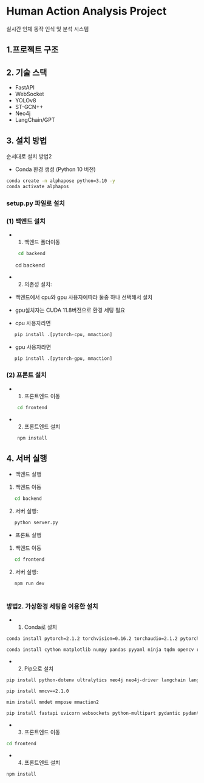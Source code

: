 # Human Action Analysis Project

실시간 인체 동작 인식 및 분석 시스템

## 1.프로젝트 구조

## 2. 기술 스택
- FastAPI
- WebSocket
- YOLOv8
- ST-GCN++
- Neo4j
- LangChain/GPT

## 3. 설치 방법
순서대로 설치 방법2

- Conda 환경 생성 (Python 10 버전)
```bash
conda create -n alphapose python=3.10 -y
conda activate alphapos
```

### setup.py 파일로 설치
### (1) 백엔드 설치
- 1) 백엔드 폴더이동
   ```bash
    cd backend
   ```
   cd backend

- 2) 의존성 설치:

- 백엔드에서 cpu와 gpu 사용자에따라 둘중 하나 선택해서 설치
- gpu설치자는 CUDA 11.8버전으로 환경 세팅 필요

 - cpu 사용자라면 
```bash
   pip install .[pytorch-cpu, mmaction]
```
 - gpu 사용자라면
```bash
   pip install .[pytorch-gpu, mmaction]
```

### (2) 프론트 설치
- 1) 프론트엔드 이동
```bash
    cd frontend
```
- 2) 프론트엔드 설치
```bash
    npm install
```

## 4. 서버 실행
- 백엔드 실행

1) 백엔드 이동 
```bash
   cd backend
```
2) 서버 실행:
```bash
   python server.py
```

- 프론트 실행
1) 백엔드 이동 
```bash
   cd frontend
```
2) 서버 실행:
```bash
   npm run dev
```

#

### 방법2. 가상환경 세팅을 이용한 설치

 - 1) Conda로 설치
 ```bash
conda install pytorch=2.1.2 torchvision=0.16.2 torchaudio=2.1.2 pytorch-cuda=11.8

conda install cython matplotlib numpy pandas pyyaml ninja tqdm opencv requests pillow
```
 - 2) Pip으로 설치
 ```bash
pip install python-dotenv ultralytics neo4j neo4j-driver langchain langchain-community langchain-openai langgraph openai openmim

pip install mmcv==2.1.0

mim install mmdet mmpose mmaction2

pip install fastapi uvicorn websockets python-multipart pydantic pydantic-settings

```
- 3) 프론트엔드 이동
```bash
cd frontend
```
- 4) 프론트엔드 설치
```bash
npm install
```

